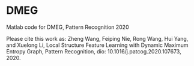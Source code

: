 # DMEG
Matlab code for DMEG, Pattern Recognition 2020

Please cite this work as: Zheng Wang, Feiping Nie, Rong Wang, Hui Yang, and Xuelong Li, Local Structure Feature Learning with Dynamic Maximum Entropy Graph, Pattern Recognition, dio: 10.1016/j.patcog.2020.107673, 2020.
